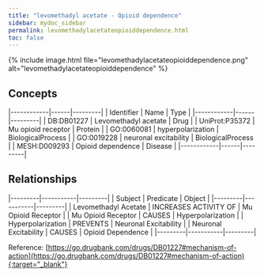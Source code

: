 ```yaml
---
title: "levomethadyl acetate - Opioid dependence"
sidebar: mydoc_sidebar
permalink: levomethadylacetateopioiddependence.html
toc: false 
---
```


{% include image.html file="levomethadylacetateopioiddependence.png" alt="levomethadylacetateopioiddependence" %}

## Concepts

|------------|------|---------|
| Identifier | Name | Type    |
|------------|------|---------|
| DB:DB01227 | Levomethadyl acetate | Drug |
| UniProt:P35372 | Mu opioid receptor | Protein |
| GO:0060081 | hyperpolarization | BiologicalProcess |
| GO:0019228 | neuronal excitability | BiologicalProcess |
| MESH:D009293 | Opioid dependence | Disease |
|------------|------|---------|

## Relationships

|---------|-----------|---------|
| Subject | Predicate | Object  |
|---------|-----------|---------|
| Levomethadyl Acetate | INCREASES ACTIVITY OF | Mu Opioid Receptor |
| Mu Opioid Receptor | CAUSES | Hyperpolarization |
| Hyperpolarization | PREVENTS | Neuronal Excitability |
| Neuronal Excitability | CAUSES | Opioid Dependence |
|---------|-----------|---------|

Reference: [https://go.drugbank.com/drugs/DB01227#mechanism-of-action](https://go.drugbank.com/drugs/DB01227#mechanism-of-action){:target="_blank"}